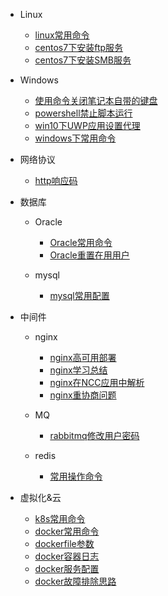 - Linux
  - [linux常用命令](/ops/linux/linux-commands.md)
  - [centos7下安装ftp服务](/ops/linux/linux-install-vsftpd.md)
  - [centos7下安装SMB服务](/ops/linux/linux-install-smb.md)

- Windows
  - [使用命令关闭笔记本自带的键盘](/ops/windows/使用命令关闭笔记本自带的键盘.md)
  - [powershell禁止脚本运行](/ops/windows/powershell禁止脚本运行.md)
  - [win10下UWP应用设置代理](/ops/windows/win10下UWP应用设置代理.md)
  - [windows下常用命令](/ops/windows/windows下常用命令.md)

- 网络协议
  - [http响应码](/ops/network/http-code.md)

- 数据库
  - Oracle
    - [Oracle常用命令](/ops/db/oracle/oracle-commands.md)
    - [Oracle重置在用用户](/ops/db/oracle/oracle-reset-user.md)

  - mysql
    - [mysql常用配置](/ops/db/mysql/mysql常用配置.md)

- 中间件
  - nginx
    - [nginx高可用部署](/ops/middleware/nginx/nginx高可用部署.md)
    - [nginx学习总结](/ops/middleware/nginx/nginx学习总结.md)
    - [nginx在NCC应用中解析](/ops/middleware/nginx/nginx在NCC应用中解析.md)
    - [nginx重协商问题](/ops/middleware/nginx/nginx重协商问题.md)

  - MQ
    - [rabbitmq修改用户密码](/ops/middleware/mq/rabbitmq修改用户密码.md)

  - redis
    - [常用操作命令](/ops/middleware/redis/常用操作命令.md)

- 虚拟化&云
  - [k8s常用命令](/ops/cloud/k8s-commands.md)
  - [docker常用命令](/ops/cloud/docker-commands.md)
  - [dockerfile参数](/ops/cloud/dockerfile.md)
  - [docker容器日志](/ops/cloud/docker-container-log.md)
  - [docker服务配置](/ops/cloud/docker-settings.md)
  - [docker故障排除思路](/ops/cloud/docker-troubleshooting.md)